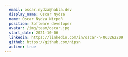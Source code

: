 ```yaml
---
  email: oscar.nydza@habla.dev
  display_name: Oscar Nydza
  name: Oscar Nydza Nicpoñ
  position: Software developer
  avatar: /img/team/oscar.jpg
  start_date: 2021-10-06
  linkedin: https://linkedin.com/in/oscar-n-063262209
  github: https://github.com/nipsn
  active: true
---
```

